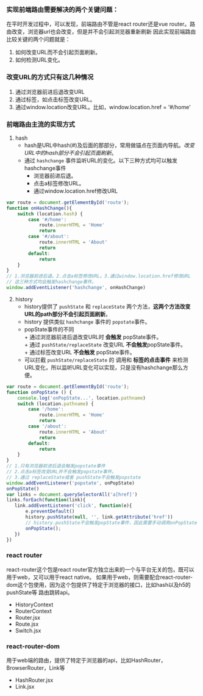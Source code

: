 ### 实现前端路由需要解决的两个关键问题：
在平时开发过程中，可以发现，前端路由不管是react router还是vue router。路由改变，浏览器url也会改变，但是并不会引起浏览器重新刷新
因此实现前端路由比较关键的两个问题就是：

1. 如何改变URL而不会引起页面刷新。
2. 如何检测URL变化。

### 改变URL的方式只有这几种情况
1. 通过浏览器前进后退改变URL
2. 通过标签，如点击<a>标签改变URL。
3. 通过window.location改变URL。比如，window.location.href = '#/home'

### 前端路由主流的实现方式
1. hash
   - hash是URL中hash(#)及后面的那部分，常用做锚点在页面内导航。*改变URL中的hash部分不会引起页面刷新*。    
   - 通过 `hashchange` 事件监听URL的变化。以下三种方式均可以触发hashchange事件
        + 浏览器前进后退。
        + 点击a标签修改URL。
        + 通过window.location.href修改URL
```javascript
var route = document.getElementById('route');
function onHashChange(){
    switch (location.hash) {
        case '#/home':
            route.innerHTML = 'Home'
            return
        case '#/about':
            route.innerHTML = 'About'
            return
        default:
            return
    }
}
// 1.浏览器前进后退。2.点击a标签修改URL。3.通过window.location.href修改URL
// 这三种方式均会触发hashchange事件。
window.addEventListener('hashchange', onHashChange)
```
2. history
   - history提供了 `pushState` 和 `replaceState` 两个方法，**这两个方法改变URL的path部分不会引起页面刷新**。    
   - history 提供类似 `hashchange` 事件的 `popstate`事件。    
   - popState事件的不同     
             + 通过浏览器前进后退改变URL时 **会触发** popState事件。    
             + 通过 `pushState/replaceState` 改变URL **不会触发**popState事件。  
             + 通过标签改变URL **不会触发** popState事件。  
   - 可以拦截 `pushState/replaceState` 的 调用和 **标签的点击事件** 来检测URL变化，所以监听URL变化可以实现，只是没有hashchange那么方便。

```javascript
var route = document.getElementById('route');
function onPopState () {
    console.log('onPopState...', location.pathname)
    switch (location.pathname) {
        case '/home':
            route.innerHTML = 'Home'
            return
        case '/about':
            route.innerHTML = 'About'
            return
        default:
            return
    }
}
// 1.只有浏览器前进后退会触发popstate事件
// 2.点击a标签改变URL并不会触发popstate事件。
// 3.通过 replaceState或者 pushState不会触发popstate
window.addEventListener('popstate', onPopState)
onPopState()
var links = document.querySelectorAll('a[href]')
links.forEach(function(link){
   link.addEventListener('click', function(e){
       e.preventDefault()
       history.pushState(null, '', link.getAttribute('href'))
       // history.pushState不会触发popState事件，因此需要手动调用onPopState
       onPopState();
   })
})
```


### react router
react-router这个包是react router官方独立出来的一个与平台无关的包，既可以用于web，又可以用于react native。
如果用于web，则需要配合react-router-dom这个包使用，因为这个包提供了特定于浏览器的接口，比如hash以及h5的pushState等
路由跳转api。

- HistoryContext
- RouterContext
- Router.jsx
- Route.jsx
- Switch.jsx

### react-router-dom
用于web端的路由，提供了特定于浏览器的api，比如HashRouter，BrowserRouter，Link等
- HashRouter.jsx
- Link.jsx
